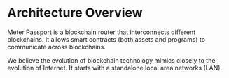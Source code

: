 # Architecture Overview

Meter Passport is a blockchain router that interconnects different blockchains.  It allows smart contracts \(both assets and programs\) to communicate across blockchains.  

We believe the evolution of blockchain technology mimics closely to the evolution of Internet.  It starts with a standalone local area networks \(LAN\).  


